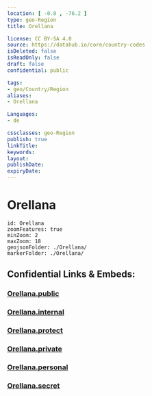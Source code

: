 ```yaml
---
location: [ -0.8 , -76.2 ] 
type: geo-Region
title: Orellana

license: CC BY-SA 4.0
source: https://datahub.io/core/country-codes
isDeleted: false
isReadOnly: false
draft: false
confidential: public

tags:
- geo/Country/Region
aliases:
- Orellana

Languages:
- de

cssclasses: geo-Region
publish: true
linkTitle: 
keywords: 
layout: 
publishDate: 
expiryDate: 
---
```


# Orellana

```leaflet
id: Orellana
zoomFeatures: true 
minZoom: 2 
maxZoom: 18
geojsonFolder: ./Orellana/
markerFolder: ./Orellana/
```


## Confidential Links & Embeds: 

### [Orellana.public](/_public/\Earth\Continent\America~South\Ecuador\provinces~EquadorOrellana.public.md) 

### [Orellana.internal](/_internal/\Earth\Continent\America~South\Ecuador\provinces~EquadorOrellana.internal.md) 

### [Orellana.protect](/_protect/\Earth\Continent\America~South\Ecuador\provinces~EquadorOrellana.protect.md) 

### [Orellana.private](/_private/\Earth\Continent\America~South\Ecuador\provinces~EquadorOrellana.private.md) 

### [Orellana.personal](/_personal/\Earth\Continent\America~South\Ecuador\provinces~EquadorOrellana.personal.md) 

### [Orellana.secret](/_secret/\Earth\Continent\America~South\Ecuador\provinces~EquadorOrellana.secret.md)

